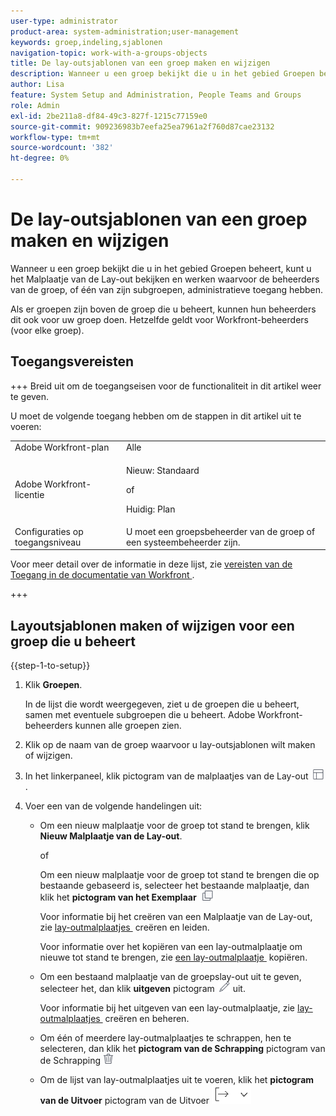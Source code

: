```yaml
---
user-type: administrator
product-area: system-administration;user-management
keywords: groep,indeling,sjablonen
navigation-topic: work-with-a-groups-objects
title: De lay-outsjablonen van een groep maken en wijzigen
description: Wanneer u een groep bekijkt die u in het gebied Groepen beheert, kunt u het Malplaatje van de Lay-out bekijken en werken waarvoor de beheerders van de groep, of één van zijn subgroepen, administratieve toegang hebben.
author: Lisa
feature: System Setup and Administration, People Teams and Groups
role: Admin
exl-id: 2be211a8-df84-49c3-827f-1215c77159e0
source-git-commit: 909236983b7eefa25ea7961a2f760d87cae23132
workflow-type: tm+mt
source-wordcount: '382'
ht-degree: 0%

---
```


# De lay-outsjablonen van een groep maken en wijzigen

Wanneer u een groep bekijkt die u in het gebied Groepen beheert, kunt u het Malplaatje van de Lay-out bekijken en werken waarvoor de beheerders van de groep, of één van zijn subgroepen, administratieve toegang hebben.

Als er groepen zijn boven de groep die u beheert, kunnen hun beheerders dit ook voor uw groep doen. Hetzelfde geldt voor Workfront-beheerders (voor elke groep).

## Toegangsvereisten

+++ Breid uit om de toegangseisen voor de functionaliteit in dit artikel weer te geven.

U moet de volgende toegang hebben om de stappen in dit artikel uit te voeren:

<table style="table-layout:auto"> 
 <col> 
 <col> 
 <tbody> 
  <tr> 
   <td role="rowheader">Adobe Workfront-plan</td> 
   <td>Alle</td> 
  </tr> 
  <tr> 
   <td role="rowheader">Adobe Workfront-licentie</td>
   <td><p>Nieuw: Standaard</p>
       <p>of</p>
       <p>Huidig: Plan</p></td>
  <tr> 
   <td role="rowheader">Configuraties op toegangsniveau</td> 
   <td>U moet een groepsbeheerder van de groep of een systeembeheerder zijn.</td>
  </tr>
  </tr> 
 </tbody> 
</table>

Voor meer detail over de informatie in deze lijst, zie [&#x200B; vereisten van de Toegang in de documentatie van Workfront &#x200B;](/help/quicksilver/administration-and-setup/add-users/access-levels-and-object-permissions/access-level-requirements-in-documentation.md).

+++

## Layoutsjablonen maken of wijzigen voor een groep die u beheert

{{step-1-to-setup}}

1. Klik **Groepen**.

   In de lijst die wordt weergegeven, ziet u de groepen die u beheert, samen met eventuele subgroepen die u beheert. Adobe Workfront-beheerders kunnen alle groepen zien.

1. Klik op de naam van de groep waarvoor u lay-outsjablonen wilt maken of wijzigen.
1. In het linkerpaneel, klik **&#x200B;**&#x200B;pictogram van de malplaatjes van de Lay-out ![&#x200B; Malplaatjes van de Lay-out &#x200B;](assets/layout-templates-icon.png).

1. Voer een van de volgende handelingen uit:

   * Om een nieuw malplaatje voor de groep tot stand te brengen, klik **Nieuw Malplaatje van de Lay-out**.

     of

     Om een nieuw malplaatje voor de groep tot stand te brengen die op bestaande gebaseerd is, selecteer het bestaande malplaatje, dan klik het **pictogram van het Exemplaar** ![.](assets/copy-icon.png)

     Voor informatie bij het creëren van een Malplaatje van de Lay-out, zie [&#x200B; lay-outmalplaatjes &#x200B;](../../../administration-and-setup/customize-workfront/use-layout-templates/create-and-manage-layout-templates.md) creëren en leiden.

     Voor informatie over het kopiëren van een lay-outmalplaatje om nieuwe tot stand te brengen, zie [&#x200B; een lay-outmalplaatje &#x200B;](../../../administration-and-setup/customize-workfront/use-layout-templates/copy-a-layout-template.md) kopiëren.

   * Om een bestaand malplaatje van de groepslay-out uit te geven, selecteer het, dan klik **uitgeven** pictogram ![&#x200B; pictogram geeft pictogram &#x200B;](assets/edit-icon.png) uit.

     Voor informatie bij het uitgeven van een lay-outmalplaatje, zie [&#x200B; lay-outmalplaatjes &#x200B;](../../../administration-and-setup/customize-workfront/use-layout-templates/create-and-manage-layout-templates.md) creëren en beheren.

   * Om één of meerdere lay-outmalplaatjes te schrappen, hen te selecteren, dan klik het **pictogram van de Schrapping** pictogram van de Schrapping ![.](assets/delete.png)
   * Om de lijst van lay-outmalplaatjes uit te voeren, klik het **pictogram van de Uitvoer** pictogram van de Uitvoer ![.](assets/export-icon.png)

